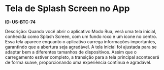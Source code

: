 # Tela de Splash Screen no App

**ID: US-BTC-74**

Descrição: Quando você abrir o aplicativo Modo Rua, verá uma tela inicial, conhecida como Splash Screen, com um fundo roxo e um ícone no centro. Essa tela aparece enquanto o aplicativo carrega informações importantes, garantindo que a abertura seja agradável. A tela inicial foi ajustada para se adaptar bem a diferentes tamanhos de dispositivos. Assim que o carregamento estiver completo, a transição para a tela principal acontecerá de forma suave, proporcionando uma experiência contínua e agradável.